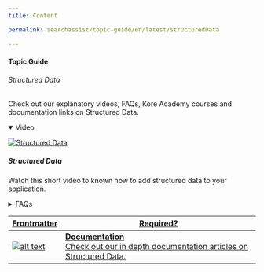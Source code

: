 ```yaml
---
title: Content

permalink: searchassist/topic-guide/en/latest/structuredData

---
```

#### Topic Guide
###### Structured Data

  Check out our explanatory videos, FAQs, Kore Academy courses and documentation links on Structured Data.

<details class="introduction-video" open>
  <summary>Video
  </summary>
  
   [![Structured Data](images/VideoCoverImage.png)](https://player.vimeo.com/video/751565088?h=1a7375cec5&badge=0&autopause=0&player_id=0&app_id=58479/embed)

  ##### Structured Data 
  Watch this short video to known how to add structured data to your application.

</details>

<details>
  <summary>FAQs
  </summary>

  <a class="doc-link" target="_blank" href="https://docs.kore.ai/searchassist/concepts/managing-content/adding-structured-data/">
 
  How to import structured data from a CSV or JSON file?

</a>

 <a class="doc-link" target="_blank" href="https://docs.kore.ai/searchassist/concepts/managing-content/adding-structured-data/#Manually_Adding_Structured_Data">
 
  How to add Structured data manually?

</a>
 

</details>


<a class="doc-link" target="_blank" href="https://docs.kore.ai/searchassist/concepts/managing-content/adding-structured-data/#Manually_Adding_Structured_Data">
 

| Frontmatter | Required? |
|-------------|-------------|
| ![alt text](images/docIcon.svg "Title") | **Documentation**  <br /> Check out our in depth documentation articles on Structured Data. | 


</a>
